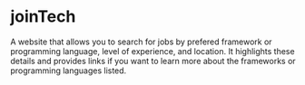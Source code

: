 # joinTech
A website that allows you to search for jobs by prefered framework or programming language, level of experience, and location. It highlights these details and provides links if you want to learn more about the frameworks or programming languages listed.